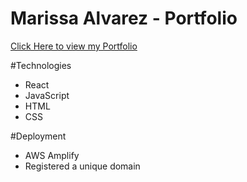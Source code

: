 # Marissa Alvarez - Portfolio

[Click Here to view my Portfolio](https://www.marissaalvarez.com/)

#Technologies
* React
* JavaScript
* HTML
* CSS

#Deployment
* AWS Amplify
* Registered a unique domain
